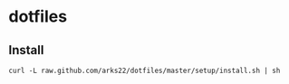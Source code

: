 # dotfiles

## Install

```
curl -L raw.github.com/arks22/dotfiles/master/setup/install.sh | sh
```

